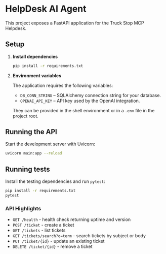 # HelpDesk AI Agent

This project exposes a FastAPI application for the Truck Stop MCP Helpdesk.

## Setup

1. **Install dependencies**

   ```bash
   pip install -r requirements.txt
   ```

2. **Environment variables**

   The application requires the following variables:

   - `DB_CONN_STRING` – SQLAlchemy connection string for your database.
   - `OPENAI_API_KEY` – API key used by the OpenAI integration.

   They can be provided in the shell environment or in a `.env` file in the project root.

## Running the API

Start the development server with Uvicorn:

```bash
uvicorn main:app --reload
```

## Running tests

Install the testing dependencies and run `pytest`:

```bash
pip install -r requirements.txt
pytest
```

### API Highlights

- `GET /health` - health check returning uptime and version
- `POST /ticket` - create a ticket
- `GET /tickets` - list tickets
- `GET /tickets/search?q=term` - search tickets by subject or body
- `PUT /ticket/{id}` - update an existing ticket
- `DELETE /ticket/{id}` - remove a ticket
